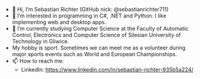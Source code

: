 - 👋 Hi, I’m Sebastian Richter (GitHub nick: @sebastianrichter711)
- 👀 I’m interested in programming in C#, .NET and Python. I like implementing web and desktop apps.
- 🌱 I’m currently studying Computer Science at the Faculty of Automatic Control, Electronics and Computer Science of Silesian University of Technology in Gliwice.
- My hobby is sport. Sometimes we can meet me as a volunteer during major sports events such as World and European Championships.
- 📫 How to reach me:
    - LinkedIn: https://www.linkedin.com/in/sebastian-richter-935b5a224/

<!---
sebastianrichter711/sebastianrichter711 is a ✨ special ✨ repository because its `README.md` (this file) appears on your GitHub profile.
You can click the Preview link to take a look at your changes.
--->
